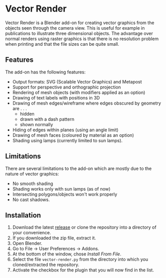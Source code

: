 # Vector Render
Vector Render is a Blender add-on for creating vector graphics from the objects seen through the camera view.
This is useful for example in publications to illustrate three dimensional objects.
The advantage over normal renders using raster graphics is that there is no resolution problem when printing and that the file sizes can be quite small.

## Features
The add-on has the following features:

- Output formats: SVG (Scalable Vector Graphics) and Metapost
- Support for perspective and orthographic projection
- Rendering of mesh objects (with modifiers applied as an option)
- Drawing of text labels with positions in 3D
- Drawing of mesh edges/wireframe where edges obscured by geometry are . . .
  - hidden
  - drawn with a dash pattern
  - shown normally
- Hiding of edges within planes (using an angle limit)
- Drawing of mesh faces (coloured by material as an option)
- Shading using lamps (currently limited to sun lamps).

## Limitations
There are several limitations to the add-on which are mostly due to the nature of vector graphics:

- No smooth shading
- Shading works only with sun lamps (as of now)
- Intersecting polygons/objects won't work properly
- No cast shadows.

## Installation
1. Download the latest [release](https://github.com/mrossini-ethz/vector-render/releases) or clone the repository into a directory of your convenience.
2. If you downloaded the zip file, extract it.
3. Open Blender.
4. Go to File -> User Preferences -> Addons.
5. At the bottom of the window, chose *Install From File*.
6. Select the file `vector-render.py` from the directory into which you cloned/extracted the repository.
7. Activate the checkbox for the plugin that you will now find in the list.

